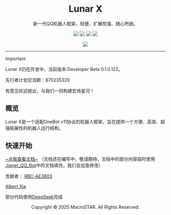 <div align="center">
<h1>Lunar X</h1>
<p align="center">新一代QQ机器人框架，轻便、扩展性强、随心所欲。</p>

![](https://img.shields.io/github/license/MacroSTAR-MS/Lunar_X.svg?logo=github) ![](https://img.shields.io/github/issues/MacroSTAR-MS/Lunar_X?color=F48D73) ![](https://img.shields.io/github/forks/MacroSTAR-MS/Lunar_X.svg?style=social&label=Fork&maxAge=2592000) ![](https://img.shields.io/github/stars/MacroSTAR-MS/Lunar_X.svg?style=social&label=Star&maxAge=2592000)

![](https://api.moedog.org/count/@Lunar_X.readme)
</div>

---

> [!Important]
>
> Lunar X仍在开发中，当前版本:Developer Beta 0.1.0.122。
> 
> 先行者计划交流群：870235320
>
> 有意见欢迎提出，与我们一同构建宏伟星河！

## 概览

Lunar X是一个适配OneBot v11协议的机器人框架，旨在提供一个方便、高效、超强拓展性的机器人运行结构。

## 快速开始

[~点我查看文档~](https://docs.macrostar.top/) （文档还在编写中，敬请期待，文档中的部分内容临时使用[Jianer_QQ_Bot](https://github.com/SRInternet-Studio/Jianer_QQ_Bot)中的文档填充，我们会加急修改）

贡献者：
[RBC-AE3803](https://github.com/RBC-AE3803)

[Albert Xia](https://github.com/MSAlbertXia)

部分代码使用[DeepSeek](https://chat.deepseek.com/)完成

<div align="center">
Copyright © 2025 MacroSTAR. All Rights Reserved.
</div>